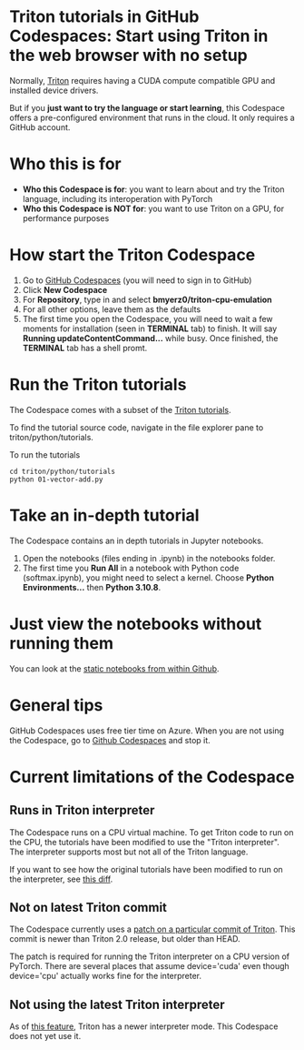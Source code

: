 # Triton tutorials in GitHub Codespaces: Start using Triton in the web browser with no setup

Normally, [Triton](https://github.com/openai/triton) requires having a CUDA compute compatible GPU and installed device drivers.

But if you **just want to try the language or start learning**, this Codespace offers a pre-configured environment that runs in the cloud. It only requires a GitHub account.

# Who this is for

* **Who this Codespace is for**: you want to learn about and try the Triton language, including its interoperation with PyTorch
* **Who this Codespace is NOT for**: you want to use Triton on a GPU, for performance purposes

# How start the Triton Codespace

1. Go to [GitHub Codespaces](https://github.com/codespaces) (you will need to sign in to GitHub)
2. Click **New Codespace**
3. For **Repository**, type in and select **bmyerz0/triton-cpu-emulation**
4. For all other options, leave them as the defaults
5. The first time you open the Codespace, you will need to wait a few moments for installation (seen in **TERMINAL** tab) to finish. It will say **Running updateContentCommand...** while busy. Once finished, the **TERMINAL** tab has a shell promt.

# Run the Triton tutorials
The Codespace comes with a subset of the [Triton tutorials](https://triton-lang.org/main/getting-started/tutorials/index.html).

To find the tutorial source code, navigate in the file explorer pane to triton/python/tutorials.

To run the tutorials

```
cd triton/python/tutorials
python 01-vector-add.py
```

# Take an in-depth tutorial
The Codespace contains an in depth tutorials in Jupyter notebooks.

1. Open the notebooks (files ending in .ipynb) in the notebooks folder.
2. The first time you **Run All** in a notebook with Python code (softmax.ipynb), you might need to select a kernel. Choose **Python Environments...** then **Python 3.10.8**.

# Just view the notebooks without running them

You can look at the  [static notebooks from within Github](https://github.com/bmyerz0/triton-cpu-emulation/tree/main/notebooks).

# General tips

GitHub Codespaces uses free tier time on Azure.
When you are not using the Codespace, go to [Github Codespaces](https://github.com/codespaces) and stop it.

# Current limitations of the Codespace

## Runs in Triton interpreter
The Codespace runs on a CPU virtual machine. To get Triton code to run on the CPU, the tutorials have been modified to use the "Triton interpreter". The interpreter supports most but not all of the Triton language.

If you want to see how the original tutorials have been modified to run on the interpreter, see [this diff](https://github.com/openai/triton/commit/38290abfea7a3c8c277baaa9d90e02847445ea46).

## Not on latest Triton commit

The Codespace currently uses a [patch on a particular commit of Triton](https://github.com/bmyerz0/triton/tree/dev/bmyerz0/codespaces-support-with-tutorials). This commit is newer than Triton 2.0 release, but older than HEAD.

The patch is required for running the Triton interpreter on a CPU version of PyTorch. There are several places that assume device='cuda' even though device='cpu' actually works fine for the interpreter.

## Not using the latest Triton interpreter

As of [this feature](https://github.com/openai/triton/pull/2321), Triton has a newer interpreter mode. This Codespace does not yet use it.


